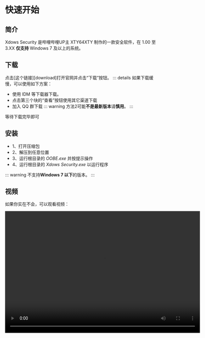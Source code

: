 # 快速开始

## 简介

Xdows Security 是哔哩哔哩UP主 XTY64XTY 制作的一款安全软件，在 1.00 至 3.XX **仅支持** Windows 7 及以上的系统。

## 下载

点击[这个链接][download]打开官网并点击“下载”按钮。
::: details
如果下载缓慢，可以使用如下方案：

 - 使用 IDM 等下载器下载。
 - 点击第三个块的“查看”按钮使用其它渠道下载
 - 加入 QQ 群下载
::: warning
方法2可能**不是最新版本**请**慎用**。
:::

等待下载完毕即可

## 安装

 - 1、打开压缩包
 - 2、解压到任意位置
 - 3、运行根目录的 *OOBE.exe* 并按提示操作
 - 4、运行根目录的 *Xdows Security.exe* 以运行程序

::: warning
不支持**Windows 7 以下**的版本。
:::

## 视频

如果你实在不会，可以观看视频：

<video width="640" height="400" controls autoplay>
  <source src="/video/install.mp4" type="video/mp4">
</video>
